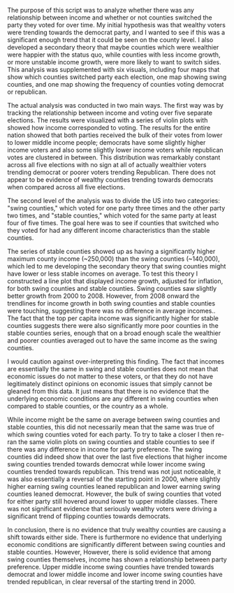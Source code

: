 The purpose of this script was to analyze whether there was any relationship between income and whether or not counties switched the party they voted for over time. My initial hypothesis was that wealthy voters were trending towards the democrat party, and I wanted to see if this was a significant enough trend that it could be seen on the county level.  I also developed a secondary theory that maybe counties which were wealthier were happier with the status quo, while counties with less income growth, or more unstable income growth, were more likely to want to switch sides.  This analysis was supplemented with six visuals, including four maps that show which counties switched party each election, one map showing swing counties, and one map showing the frequency of counties voting democrat or republican.

The actual analysis was conducted in two main ways.  The first way was by tracking the relationship between income and voting over five separate elections.  The results were visualized with a series of violin plots with showed how income corresponded to voting.  The results for the entire nation showed that both parties received the bulk of their votes from lower to lower middle income people; democrats have some slightly higher income voters and also some slightly lower income voters while republican votes are clustered in between.  This distribution was remarkably constant across all five elections with no sign at all of actually wealthier voters trending democrat or poorer voters trending Republican.  There does not appear to be evidence of wealthy counties trending towards democrats when compared across all five elections.

The second level of the analysis was to divide the US into two categories: "swing counties," which voted for one party three times and the other party two times, and "stable counties," which voted for the same party at least four of five times.  The goal here was to see if counties that switched who they voted for had any different income characteristics than the stable counties.

 The series of stable counties showed up as having a significantly higher maximum county income (~250,000) than the swing counties (~140,000), which led to me developing the secondary theory that swing counties might have lower or less stable incomes on average. To test this theory I constructed a line plot that displayed income growth, adjusted for inflation, for both swing counties and stable counties.  Swing counties saw slightly better growth from 2000 to 2008.  However, from 2008 onward the trendlines for income growth in both swing counties and stable counties were touching, suggesting there was no difference in average incomes..  The fact that the top per capita income was significantly higher for stable counties suggests there were also significantly more poor counties in the stable counties series, enough that on a broad enough scale the wealthier and poorer counties averaged out to have the same income as the swing counties.

I would caution against over-interpreting this finding.  The fact that incomes are essentially the same in swing and stable counties does not mean that economic issues do not matter to these voters, or that they do not have legitimately distinct opinions on economic issues that simply cannot be gleaned from this data.  It just means that there is no evidence that the underlying economic conditions are any different in swing counties when compared to stable counties, or the country as a whole.

While income might be the same on average between swing counties and stable counties, this did not necessarily mean that the same was true of which swing counties voted for each party.  To try to take a closer I then re-ran the same violin plots on swing counties and stable counties to see if there was any difference in income for party preference.  The swing counties did indeed show that over the last five elections that higher income swing counties trended towards democrat while lower income swing counties trended towards republican.  This trend was not just noticeable, it was also essentially a reversal of the starting point in 2000, where slightly higher earning swing counties leaned republican and lower earning swing counties leaned democrat.  However, the bulk of swing counties that voted for either party still hovered around lower to upper middle classes.  There was not significant evidence that seriously wealthy voters were driving a significant trend of flipping counties towards democrats.  

In conclusion, there is no evidence that truly wealthy counties are causing a shift towards either side.  There is furthermore no evidence that underlying economic conditions are significantly different between swing counties and stable counties.  However,
However, there is solid evidence that among swing counties themselves, income has shown a relationship between party preference.  Upper middle income swing counties have trended towards democrat and lower middle income and lower income swing counties have trended republican, in clear reversal of the starting trend in 2000.   
